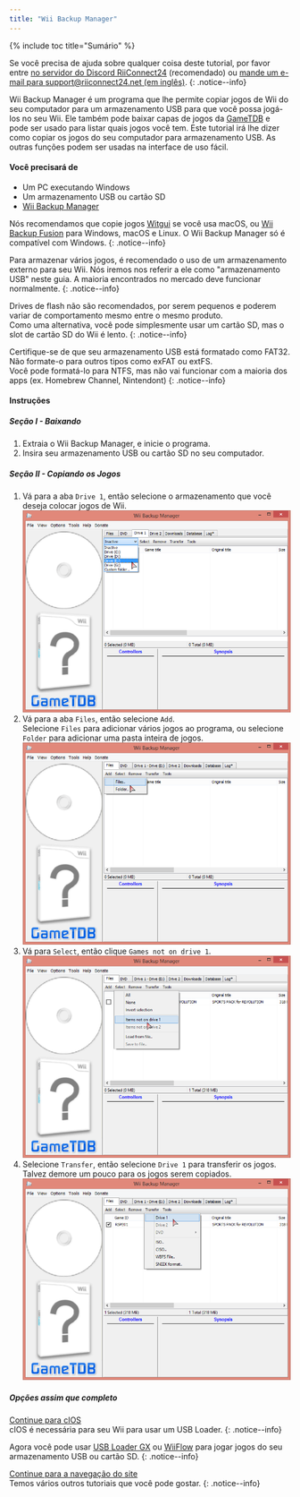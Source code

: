 ```yaml
---
title: "Wii Backup Manager"
---
```


{% include toc title="Sumário" %}

Se você precisa de ajuda sobre qualquer coisa deste tutorial, por favor entre [no servidor do Discord RiiConnect24](https://discord.gg/rc24) (recomendado) ou [mande um e-mail para support@riiconnect24.net (em inglês)](mailto:support@riiconnect24.net).
{: .notice--info}

Wii Backup Manager é um programa que lhe permite copiar jogos de Wii do seu computador para um armazenamento USB para que você possa jogá-los no seu Wii. Ele também pode baixar capas de jogos da [GameTDB](https://gametdb.com/) e pode ser usado para listar quais jogos você tem. Este tutorial irá lhe dizer como copiar os jogos do seu computador para armazenamento USB. As outras funções podem ser usadas na interface de uso fácil.
#### Você precisará de

* Um PC executando Windows
* Um armazenamento USB ou cartão SD
* [Wii Backup Manager](https://static.wiidatabase.de/Wii-Backup-Manager.zip)


Nós recomendamos que copie jogos [Witgui](https://desairem.com/wordpress/category/witgui-download/) se você usa macOS, ou [Wii Backup Fusion](https://github.com/larsenv/Wii-Backup-Fusion) para Windows, macOS e Linux. O Wii Backup Manager só é compatível com Windows.
{: .notice--info}

Para armazenar vários jogos, é recomendado o uso de um armazenamento externo para seu Wii. Nós iremos nos referir a ele como "armazenamento USB" neste guia. A maioria encontrados no mercado deve funcionar normalmente.
{: .notice--info}

Drives de flash não são recomendados, por serem pequenos e poderem variar de comportamento mesmo entre o mesmo produto. <br> Como uma alternativa, você pode simplesmente usar um cartão SD, mas o slot de cartão SD do Wii é lento.
{: .notice--info}

Certifique-se de que seu armazenamento USB está formatado como FAT32. Não formate-o para outros tipos como exFAT ou extFS. <br> Você pode formatá-lo para NTFS, mas não vai funcionar com a maioria dos apps (ex. Homebrew Channel, Nintendont)
{: .notice--info}

#### Instruções

##### Seção I - Baixando

1. Extraia o Wii Backup Manager, e inicie o programa.
1. Insira seu armazenamento USB ou cartão SD no seu computador.

##### Seção II - Copiando os Jogos

1. Vá para a aba `Drive 1`, então selecione o armazenamento que você deseja colocar jogos de Wii. ![Selecione o armazenamento](/images/WBM/select_drive.png)
1. Vá para a aba `Files`, então selecione `Add`. <br> Selecione `Files` para adicionar vários jogos ao programa, ou selecione `Folder` para adicionar uma pasta inteira de jogos. ![Selecione os jogos](/images/WBM/select_games.png)
1. Vá para `Select`, então clique `Games not on drive 1`. ![Destaque os jogos](/images/WBM/select_games2.png)
1. Selecione `Transfer`, então selecione `Drive 1` para transferir os jogos. Talvez demore um pouco para os jogos serem copiados. ![Transfira os jogos](/images/WBM/transfer_todrive.png)

##### Opções assim que completo

[Continue para cIOS](cios)<br> cIOS é necessária para seu Wii para usar um USB Loader.
{: .notice--info}

Agora você pode usar [USB Loader GX](usbloadergx) ou [WiiFlow](wiiflow) para jogar jogos do seu armazenamento USB ou cartão SD.
{: .notice--info}

[Continue para a navegação do site](site-navigation)<br> Temos vários outros tutoriais que você pode gostar.
{: .notice--info}
